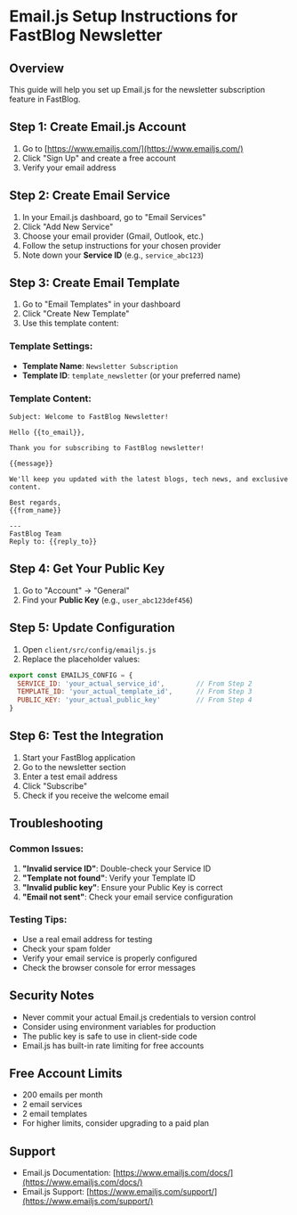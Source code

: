 # Email.js Setup Instructions for FastBlog Newsletter

## Overview
This guide will help you set up Email.js for the newsletter subscription feature in FastBlog.

## Step 1: Create Email.js Account
1. Go to [https://www.emailjs.com/](https://www.emailjs.com/)
2. Click "Sign Up" and create a free account
3. Verify your email address

## Step 2: Create Email Service
1. In your Email.js dashboard, go to "Email Services"
2. Click "Add New Service"
3. Choose your email provider (Gmail, Outlook, etc.)
4. Follow the setup instructions for your chosen provider
5. Note down your **Service ID** (e.g., `service_abc123`)

## Step 3: Create Email Template
1. Go to "Email Templates" in your dashboard
2. Click "Create New Template"
3. Use this template content:

### Template Settings:
- **Template Name**: `Newsletter Subscription`
- **Template ID**: `template_newsletter` (or your preferred name)

### Template Content:
```
Subject: Welcome to FastBlog Newsletter!

Hello {{to_email}},

Thank you for subscribing to FastBlog newsletter!

{{message}}

We'll keep you updated with the latest blogs, tech news, and exclusive content.

Best regards,
{{from_name}}

---
FastBlog Team
Reply to: {{reply_to}}
```

## Step 4: Get Your Public Key
1. Go to "Account" → "General"
2. Find your **Public Key** (e.g., `user_abc123def456`)

## Step 5: Update Configuration
1. Open `client/src/config/emailjs.js`
2. Replace the placeholder values:

```javascript
export const EMAILJS_CONFIG = {
  SERVICE_ID: 'your_actual_service_id',        // From Step 2
  TEMPLATE_ID: 'your_actual_template_id',      // From Step 3
  PUBLIC_KEY: 'your_actual_public_key'         // From Step 4
}
```

## Step 6: Test the Integration
1. Start your FastBlog application
2. Go to the newsletter section
3. Enter a test email address
4. Click "Subscribe"
5. Check if you receive the welcome email

## Troubleshooting

### Common Issues:
1. **"Invalid service ID"**: Double-check your Service ID
2. **"Template not found"**: Verify your Template ID
3. **"Invalid public key"**: Ensure your Public Key is correct
4. **"Email not sent"**: Check your email service configuration

### Testing Tips:
- Use a real email address for testing
- Check your spam folder
- Verify your email service is properly configured
- Check the browser console for error messages

## Security Notes
- Never commit your actual Email.js credentials to version control
- Consider using environment variables for production
- The public key is safe to use in client-side code
- Email.js has built-in rate limiting for free accounts

## Free Account Limits
- 200 emails per month
- 2 email services
- 2 email templates
- For higher limits, consider upgrading to a paid plan

## Support
- Email.js Documentation: [https://www.emailjs.com/docs/](https://www.emailjs.com/docs/)
- Email.js Support: [https://www.emailjs.com/support/](https://www.emailjs.com/support/)

